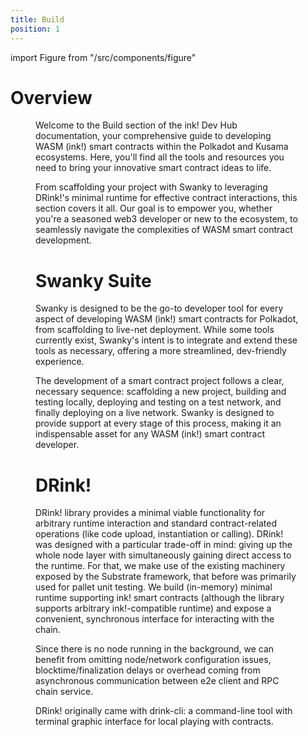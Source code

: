 ```yaml
---
title: Build
position: 1
---
```


import Figure from "/src/components/figure"

# Overview

 <Figure caption="Block Consumption" src={require('./img/banner-build.jpeg').default } width="100%" /> 

Welcome to the Build section of the ink! Dev Hub documentation, your comprehensive guide to developing WASM (ink!) smart contracts within the Polkadot and Kusama ecosystems. Here, you'll find all the tools and resources you need to bring your innovative smart contract ideas to life.

From scaffolding your project with Swanky to leveraging DRink!'s minimal runtime for effective contract interactions, this section covers it all. Our goal is to empower you, whether you're a seasoned web3 developer or new to the ecosystem, to seamlessly navigate the complexities of WASM smart contract development.

# Swanky Suite 

Swanky is designed to be the go-to developer tool for every aspect of developing WASM (ink!) smart contracts for Polkadot, from scaffolding to live-net deployment. While some tools currently exist, Swanky's intent is to integrate and extend these tools as necessary, offering a more streamlined, dev-friendly experience.

The development of a smart contract project follows a clear, necessary sequence: scaffolding a new project, building and testing locally, deploying and testing on a test network, and finally deploying on a live network. Swanky is designed to provide support at every stage of this process, making it an indispensable asset for any WASM (ink!) smart contract developer.

# DRink!

DRink! library provides a minimal viable functionality for arbitrary runtime interaction and standard contract-related operations (like code upload, instantiation or calling). DRink! was designed with a particular trade-off in mind: giving up the whole node layer with simultaneously gaining direct access to the runtime. For that, we make use of the existing machinery exposed by the Substrate framework, that before was primarily used for pallet unit testing. We build (in-memory) minimal runtime supporting ink! smart contracts (although the library supports arbitrary ink!-compatible runtime) and expose a convenient, synchronous interface for interacting with the chain.

Since there is no node running in the background, we can benefit from omitting node/network configuration issues, blocktime/finalization delays or overhead coming from asynchronous communication between e2e client and RPC chain service.

DRink! originally came with drink-cli: a command-line tool with terminal graphic interface for local playing with contracts.

